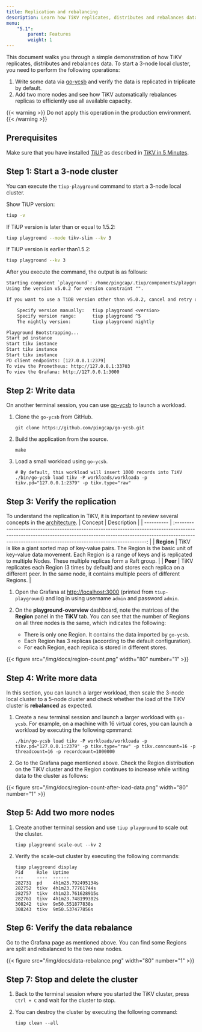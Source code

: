 ```yaml
---
title: Replication and rebalancing
description: Learn how TiKV replicates, distributes and rebalances data.
menu:
    "5.1":
        parent: Features
        weight: 1
---
```


This document walks you through a simple demonstration of how TiKV replicates, distributes and rebalances data. To start a 3-node local cluster, you need to perform the following operations:

1. Write some data via [go-ycsb](https://github.com/pingcap/go-ycsb) and verify the data is replicated in triplicate by default.
2. Add two more nodes and see how TiKV automatically rebalances replicas to efficiently use all available capacity.

{{< warning >}}
Do not apply this operation in the production environment.
{{< /warning >}}

## Prerequisites

Make sure that you have installed [TiUP](https://github.com/pingcap/tiup) as described in [TiKV in 5 Minutes](../../tikv-in-5-minutes).

## Step 1: Start a 3-node cluster

You can execute the `tiup-playground` command to start a 3-node local cluster.

Show TiUP version:

```bash
tiup -v
```

If TiUP version is later than or equal to 1.5.2:

```bash
tiup playground --mode tikv-slim --kv 3
```

If TiUP version is earlier than1.5.2:

```bash
tiup playground --kv 3
```

After you execute the command, the output is as follows:

```txt
Starting component `playground`: /home/pingcap/.tiup/components/playground/v1.5.0/tiup-playground --mode tikv-slim --kv 3
Using the version v5.0.2 for version constraint "".

If you want to use a TiDB version other than v5.0.2, cancel and retry using the following arguments:

    Specify version manually:   tiup playground <version>
    Specify version range:      tiup playground ^5
    The nightly version:        tiup playground nightly

Playground Bootstrapping...
Start pd instance
Start tikv instance
Start tikv instance
Start tikv instance
PD client endpoints: [127.0.0.1:2379]
To view the Prometheus: http://127.0.0.1:33703
To view the Grafana: http://127.0.0.1:3000
```

## Step 2: Write data

On another terminal session, you can use [go-ycsb](https://github.com/pingcap/go-ycsb) to launch a workload.

1. Clone the `go-ycsb` from GitHub.

    ```shell
    git clone https://github.com/pingcap/go-ycsb.git
    ```

2. Build the application from the source.

    ```shell
    make
    ```

3. Load a small workload using `go-ycsb`.

    ```shell
    # By default, this workload will insert 1000 records into TiKV
    ./bin/go-ycsb load tikv -P workloads/workloada -p tikv.pd="127.0.0.1:2379" -p tikv.type="raw"
    ```

## Step 3: Verify the replication

To understand the replication in TiKV, it is important to review several concepts in the [architecture](https://github.com/tikv/tikv#tikv-software-stack).
| Concept    |                                                                                                           Description                                                                                                            |
| ---------- | :------------------------------------------------------------------------------------------------------------------------------------------------------------------------------------------------------------------------------: |
| **Region** | TiKV is like a giant sorted map of key-value pairs. The Region is the basic unit of key-value data movement. Each Region is a range of keys and is replicated to multiple Nodes. These multiple replicas form a Raft group. |
| **Peer**   |                             TiKV replicates each Region (3 times by default) and stores each replica on a different peer. In the same node, it contains multiple peers of different Regions.                              |

1. Open the Grafana at [http://localhost:3000](http://localhost:3000) (printed from `tiup-playground`) and log in using username `admin` and password `admin`.

2. On the **playground-overview** dashboard, note the matrices of the **Region** panel in the **TiKV** tab. You can see that the number of Regions on all three nodes is the same, which indicates the following:

   * There is only one Region. It contains the data imported by `go-ycsb`.
   * Each Region has 3 replicas (according to the default configuration).
   * For each Region, each replica is stored in different stores.

{{< figure
    src="/img/docs/region-count.png"
    width="80"
    number="1" >}}

## Step 4: Write more data

In this section, you can launch a larger workload, then scale the 3-node local cluster to a 5-node cluster and check whether the load of the TiKV cluster is **rebalanced** as expected.

1. Create a new terminal session and launch a larger workload with `go-ycsb`.
    For example, on a machine with 16 virtual cores, you can launch a workload by executing the following cpmmand:

   ```shell
   ./bin/go-ycsb load tikv -P workloads/workloada -p tikv.pd="127.0.0.1:2379" -p tikv.type="raw" -p tikv.conncount=16 -p threadcount=16 -p recordcount=1000000
   ```

2. Go to the Grafana page mentioned above. Check the Region distribution on the TiKV cluster and the Region continues to increase while writing data to the cluster as follows:

{{< figure
    src="/img/docs/region-count-after-load-data.png"
    width="80"
    number="1" >}}

## Step 5: Add two more nodes

1. Create another terminal session and use `tiup playground` to scale out the cluster.

    ```shell
    tiup playground scale-out --kv 2
    ```

2. Verify the scale-out cluster by executing the following commands:

    ```shell
    tiup playground display
    Pid     Role  Uptime
    ---     ----  ------
    282731  pd    4h1m23.792495134s
    282752  tikv  4h1m23.77761744s
    282757  tikv  4h1m23.761628915s
    282761  tikv  4h1m23.748199302s
    308242  tikv  9m50.551877838s
    308243  tikv  9m50.537477856s
    ```

## Step 6: Verify the data rebalance

Go to the Grafana page as mentioned above. You can find some Regions are split and rebalanced to the two new nodes.

{{< figure
    src="/img/docs/data-rebalance.png"
    width="80"
    number="1" >}}

## Step 7: Stop and delete the cluster

1. Back to the terminal session where you started the TiKV cluster, press `Ctrl + C` and wait for the cluster to stop.

2. You can destroy the cluster by executing the following command:

    ```shell
    tiup clean --all
    ```
